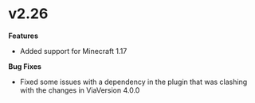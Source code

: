 # v2.26

**Features**&#x20;

* Added support for Minecraft 1.17

**Bug Fixes**

* Fixed some issues with a dependency in the plugin that was clashing with the changes in ViaVersion 4.0.0
